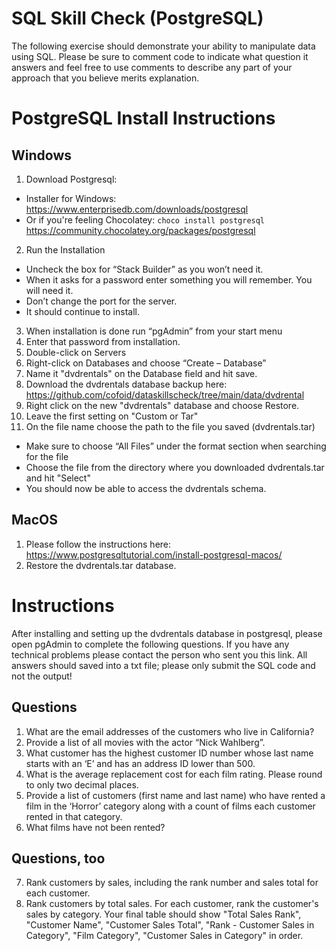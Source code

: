 # SQL Skill Check (PostgreSQL)
The following exercise should demonstrate your ability to manipulate data using SQL. Please be sure to comment code to indicate what question it answers and feel free to use comments to describe any part of your approach that you believe merits explanation. 

# PostgreSQL Install Instructions
## Windows
1. Download Postgresql:
* Installer for Windows: https://www.enterprisedb.com/downloads/postgresql
* Or if you're feeling Chocolatey: `choco install postgresql` https://community.chocolatey.org/packages/postgresql 
2. Run the Installation
* Uncheck the box for “Stack Builder” as you won’t need it.
* When it asks for a password enter something you will remember. You will need it.
* Don’t change the port for the server.
* It should continue to install. 
3. When installation is done run “pgAdmin” from your start menu
4. Enter that password from installation.
5. Double-click on Servers
6. Right-click on Databases and choose “Create – Database”
7. Name it "dvdrentals" on the Database field and hit save. 
8. Download the dvdrentals database backup here: https://github.com/cofoid/dataskillscheck/tree/main/data/dvdrental
9. Right click on the new "dvdrentals" database and choose Restore. 
10. Leave the first setting on "Custom or Tar"
11. On the file name choose the path to the file you saved (dvdrentals.tar)
* Make sure to choose “All Files” under the format section when searching for the file
* Choose the file from the directory where you downloaded dvdrentals.tar and hit "Select"
* You should now be able to access the dvdrentals schema.
## MacOS
1. Please follow the instructions here: https://www.postgresqltutorial.com/install-postgresql-macos/
2. Restore the dvdrentals.tar database.

# Instructions
After installing and setting up the dvdrentals database in postgresql, please open pgAdmin to complete the following questions. If you have any technical problems please contact the person who sent you this link.
All answers should saved into a txt file; please only submit the SQL code and not the output!
## Questions
1. What are the email addresses of the customers who live in California? 
2. Provide a list of all movies with the actor “Nick Wahlberg”. 
3. What customer has the highest customer ID number whose last name starts with an ‘E’ and has an address ID lower than 500. 
4. What is the average replacement cost for each film rating. Please round to only two decimal places. 
5. Provide a list of customers (first name and last name) who have rented a film in the ‘Horror’ category along with a count of films each customer rented in that category.
6. What films have not been rented? 

## Questions, too
7. Rank customers by sales, including the rank number and sales total for each customer.
8. Rank customers by total sales. For each customer, rank the customer's sales by category. Your final table should show "Total Sales Rank", "Customer Name", "Customer Sales Total", "Rank - Customer Sales in Category",  "Film Category", "Customer Sales in Category" in order.